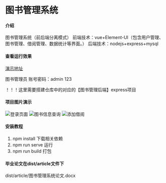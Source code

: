 # 图书管理系统

#### 介绍

图书管理系统（前后端分离模式）
前端技术：vue+Element-UI（包含用户管理、图书管理、借阅管理、数据统计等界面。）
后端技术：nodejs+express+mysql

#### 查看运行效果

[演示地址](http://123.56.144.92:8882)

图书管理员 账号密码：admin 123

！！！这里需要搭建仓库中的对应的【图书管理后端】express项目


#### 项目图片演示

![登录页面](https://gitee.com/wttAndroid/book_admin/blob/master/src/assets/登录页面.png)
![图书信息查询](https://gitee.com/wttAndroid/book_admin/blob/master/src/assets/图书信息查询.png)
![添加借阅](https://gitee.com/wttAndroid/book_admin/blob/master/src/assets/添加借阅.png)

#### 安装教程

1. npm install 下载相关依赖
2. npm run serve 运行
3. npm run build 打包

####  毕业论文在dist/article文件下

dist/article/图书管理系统论文.docx